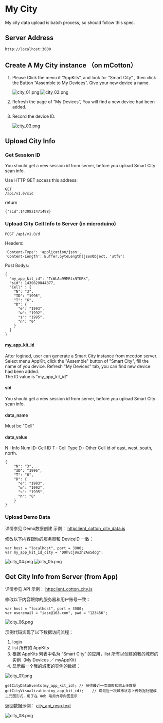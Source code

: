 # My City

My city data upload is batch process, so should follow this spec.

## Server Address 

	http://localhost:3000
	
## Create A My City instance （on mCotton）

1. Please Click the menu if “AppKits”, and look for “Smart City” , then click the Button “Assemble to My Devices”. Give your new device a name.

	![city_01.png](city_01.png)
	![city_02.png](city_02.png)

2. Refresh the page of “My Devices”,  You will find a new device had been added.
3. Record the device ID.

	![city_03.png](city_03.png)
	
## Upload City Info

### Get Session ID

You should get a new session id from server, before you upload Smart City scan info.

Use HTTP GET access this address:

	GET 
	/api/v1.0/sid

return 

	{"sid":1430821471498}

### Upload City Cell Info to Server (in microduino)

	POST /api/v1.0/d

Headers:

    'Content-Type': 'application/json',
    'Content-Length': Buffer.byteLength(jsonObject, 'utf8')

Post Bodys:

	{
	  "my_app_kit_id": "TcWLAo99MRtxNYKRk",
	  "sid": 1430820844877,
	  "Cell" : {
	    "N": "3",
	    "ID": "1996",
	    "T": "6",
	    "D": {
	      "e": "1993",
	      "w": "1992",
	      "s": "1995",
	      "n": "0"
	    }
	  }
	}


#### my_app_kit_id

After logined, user can generate a Smart City instance from mcotton server. 
Select menu AppKit, click the "Assemble" button of "Smart City", fill the name of you device.
Refresh "My Devices" tab, you can find new device had been added.  
The ID value is "my_app_kit_id"

#### sid

You should get a new session id from server, before you upload Smart City scan info.

#### data_name

Must be "Cell"

#### data_value

N : Info Num 
ID: Cell ID
T : Cell Type
D : Other Cell id of east, west, south, north. 

	{
	    "N": "3",
	    "ID": "1996",
	    "T": "6",
	    "D": {
	      "e": "1993",
	      "w": "1992",
	      "s": "1995",
	      "n": "0"
	    }
	}
	
### Upload Demo Data

详情参见 Demo数据创建 示例： 
[httpclient_cotton_city_data.js](https://github.com/iascchen/mCotton_client/tree/master/my_city/httpclient_cotton_city_data.js)

修改以下内容跟你的服务器和 DeviceID 一致：

	var host = "localhost", port = 3000;
	var my_app_kit_id_city = "D9hvcj9oZh2Ao5dog";
	
![city_04.png](city_04.png)
![city_05.png](city_05.png)

## Get City Info from Server (from App)

详情参见 API 示例： 
[httpclient_cotton_city.js](https://github.com/iascchen/mCotton_client/tree/master/my_city/httpclient_cotton_city.js)

修改以下内容跟你的服务器和用户账号一致：

	var host = "localhost", port = 3000;
	var useremail = "iasc@163.com", pwd = "123456";

![city_06.png](city_06.png)
	
示例代码实现了以下数据访问流程：

1. login
2. list 所有的 AppKits
3. 根据 AppKits 列表中名为 “Smart City” 的应用，list 所有以创建的我的城市的实例（My Devices ／ myAppKit）
4. 显示每一个我的城市的实例的数据：
	
![city_07.png](city_07.png)

	getCityDataEvents(my_app_kit_id); // 获得最近一次城市状态上传数据
    getCityVisualization(my_app_kit_id);	// 讲最近一次城市状态上传数据处理成二元图形式，用于在 Web 端用力导向图显示
     
返回数据示例：
[city_api_resp.text](https://github.com/iascchen/mCotton_client/tree/master/my_city/city_api_resp.text)


![city_08.png](city_08.png)